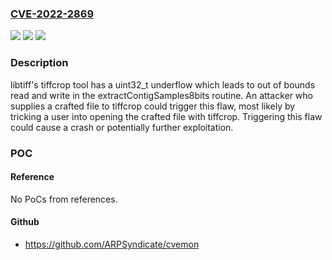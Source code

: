 ### [CVE-2022-2869](https://cve.mitre.org/cgi-bin/cvename.cgi?name=CVE-2022-2869)
![](https://img.shields.io/static/v1?label=Product&message=libtiff&color=blue)
![](https://img.shields.io/static/v1?label=Version&message=libtiff%204.4.0rc1%20&color=brightgreen)
![](https://img.shields.io/static/v1?label=Vulnerability&message=CWE-191-%3E(CWE-125%7CCWE-787)&color=brightgreen)

### Description

libtiff's tiffcrop tool has a uint32_t underflow which leads to out of bounds read and write in the extractContigSamples8bits routine. An attacker who supplies a crafted file to tiffcrop could trigger this flaw, most likely by tricking a user into opening the crafted file with tiffcrop. Triggering this flaw could cause a crash or potentially further exploitation.

### POC

#### Reference
No PoCs from references.

#### Github
- https://github.com/ARPSyndicate/cvemon


